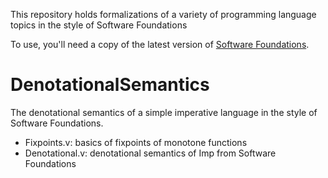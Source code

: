 This repository holds formalizations of a variety of programming
language topics in the style of Software Foundations

To use, you'll need a copy of the latest version of [Software
Foundations](https://softwarefoundations.cis.upenn.edu/).

# DenotationalSemantics
The denotational semantics of a simple imperative language in the style of Software Foundations.

- Fixpoints.v: basics of fixpoints of monotone functions
- Denotational.v: denotational semantics of Imp from Software Foundations
